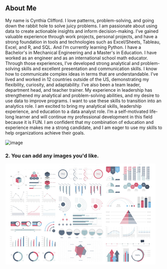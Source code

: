 ## About Me

My name is Cynthia Clifford. I love patterns, problem-solving, and going down the rabbit hole to solve juicy problems.  I am passionate about using data to create actionable insights and inform decision-making. I’ve gained valuable experience through work projects, personal projects, and have a strong foundation in tools and technologies such as Excel/Sheets, Tableau, Excel, and R, and SQL. And I’m currently learning Python.
I have a Bachelor's in Mechanical Engineering and a Master's in Education. I have worked as an engineer and as an international school math educator. Through those experiences, I’ve developed strong analytical and problem-solving skills and excellent presentation and communication skills. I know how to communicate complex ideas in terms that are understandable. 
I’ve lived and worked in 12 countries outside of the US, demonstrating my flexibility, curiosity, and adaptability. I’ve also been a team leader, department head, and teacher trainer. My experience in leadership has strengthened my analytical and problem-solving abilities, and my desire to use data to improve programs. I want to use these skills to transition into an analytics role.
I am excited to bring my analytical skills, leadership experience, and education to a data analyst role. I’m a self-motivated life-long learner and will continue my professional development in this field because it is FUN. I am confident that my combination of education and experience makes me a strong candidate, and I am eager to use my skills to help organizations achieve their goals.

![image](https://user-images.githubusercontent.com/117101019/216830314-2b8a2630-6835-4224-974d-f77e2fd9f3ad.png)


### 2. You can add any images you'd like. 

<img src="images/dummy_thumbnail.jpg?raw=true"/>
